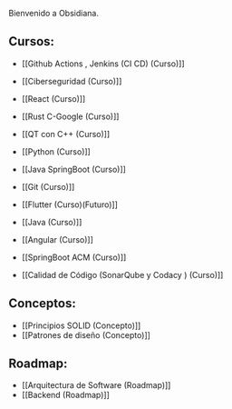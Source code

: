 
Bienvenido a Obsidiana.
## Cursos: 
- [[Github Actions , Jenkins (CI CD) (Curso)]]

- [[Ciberseguridad (Curso)]]
- [[React (Curso)]]
- [[Rust C-Google (Curso)]]
- [[QT con C++ (Curso)]]
- [[Python (Curso)]]
- [[Java SpringBoot (Curso)]]
- [[Git (Curso)]]
- [[Flutter (Curso)(Futuro)]]
- [[Java (Curso)]]
- [[Angular (Curso)]]
- [[SpringBoot ACM (Curso)]]
- [[Calidad de Código (SonarQube y Codacy ) (Curso)]]
## Conceptos: 
- [[Principios SOLID (Concepto)]]
- [[Patrones de diseño (Concepto)]]
## Roadmap: 
- [[Arquitectura de Software (Roadmap)]]
- [[Backend (Roadmap)]]